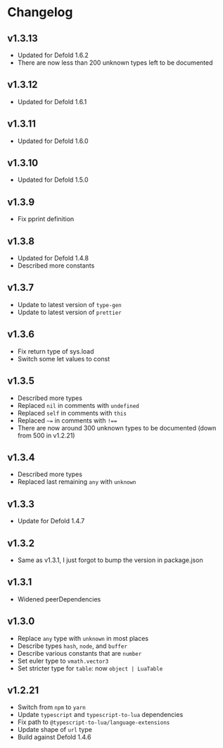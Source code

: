 # Changelog

## v1.3.13

- Updated for Defold 1.6.2
- There are now less than 200 unknown types left to be documented

## v1.3.12

- Updated for Defold 1.6.1

## v1.3.11

- Updated for Defold 1.6.0

## v1.3.10

- Updated for Defold 1.5.0

## v1.3.9

- Fix pprint definition

## v1.3.8

- Updated for Defold 1.4.8
- Described more constants

## v1.3.7

- Update to latest version of `type-gen`
- Update to latest version of `prettier`

## v1.3.6

- Fix return type of sys.load
- Switch some let values to const

## v1.3.5

- Described more types
- Replaced `nil` in comments with `undefined`
- Replaced `self` in comments with `this`
- Replaced `~=` in comments with `!==`
- There are now around 300 unknown types to be documented (down from 500 in v1.2.21)

## v1.3.4

- Described more types
- Replaced last remaining `any` with `unknown`

## v1.3.3

- Update for Defold 1.4.7

## v1.3.2

- Same as v1.3.1, I just forgot to bump the version in package.json

## v1.3.1

- Widened peerDependencies

## v1.3.0

- Replace `any` type with `unknown` in most places
- Describe types `hash`, `node`, and `buffer`
- Describe various constants that are `number`
- Set euler type to `vmath.vector3`
- Set stricter type for `table`: now `object | LuaTable`

## v1.2.21

- Switch from `npm` to `yarn`
- Update `typescript` and `typescript-to-lua` dependencies
- Fix path to `@typescript-to-lua/language-extensions`
- Update shape of `url` type
- Build against Defold 1.4.6
